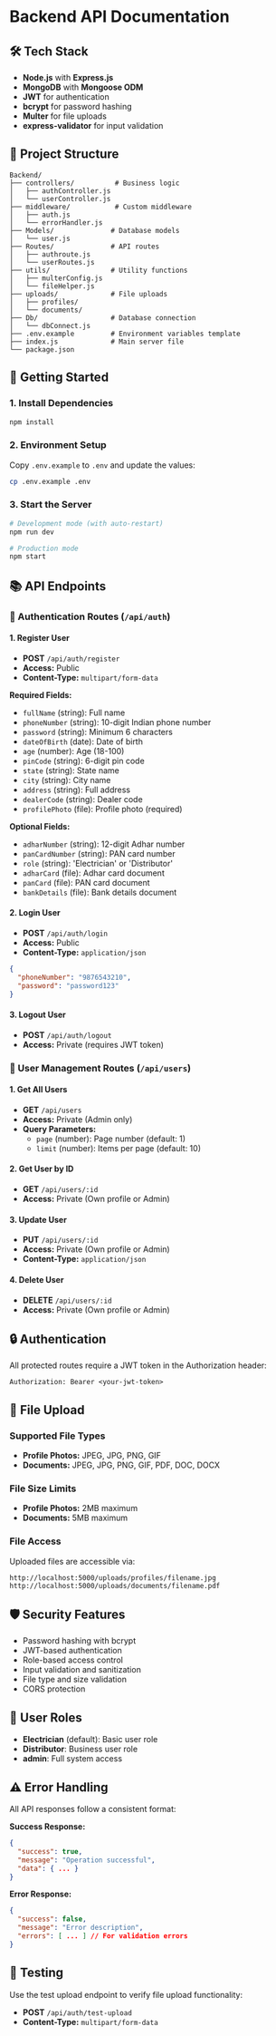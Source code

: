 # Backend API Documentation

## 🛠️ Tech Stack
- **Node.js** with **Express.js**
- **MongoDB** with **Mongoose ODM**
- **JWT** for authentication
- **bcrypt** for password hashing
- **Multer** for file uploads
- **express-validator** for input validation

## 📁 Project Structure
```
Backend/
├── controllers/          # Business logic
│   ├── authController.js
│   └── userController.js
├── middleware/           # Custom middleware
│   ├── auth.js
│   └── errorHandler.js
├── Models/              # Database models
│   └── user.js
├── Routes/              # API routes
│   ├── authroute.js
│   └── userRoutes.js
├── utils/               # Utility functions
│   ├── multerConfig.js
│   └── fileHelper.js
├── uploads/             # File uploads
│   ├── profiles/
│   └── documents/
├── Db/                  # Database connection
│   └── dbConnect.js
├── .env.example         # Environment variables template
├── index.js             # Main server file
└── package.json
```

## 🚀 Getting Started

### 1. Install Dependencies
```bash
npm install
```

### 2. Environment Setup
Copy `.env.example` to `.env` and update the values:
```bash
cp .env.example .env
```

### 3. Start the Server
```bash
# Development mode (with auto-restart)
npm run dev

# Production mode
npm start
```

## 📚 API Endpoints

### 🔐 Authentication Routes (`/api/auth`)

#### 1. Register User
- **POST** `/api/auth/register`
- **Access:** Public
- **Content-Type:** `multipart/form-data`

**Required Fields:**
- `fullName` (string): Full name
- `phoneNumber` (string): 10-digit Indian phone number
- `password` (string): Minimum 6 characters
- `dateOfBirth` (date): Date of birth
- `age` (number): Age (18-100)
- `pinCode` (string): 6-digit pin code
- `state` (string): State name
- `city` (string): City name
- `address` (string): Full address
- `dealerCode` (string): Dealer code
- `profilePhoto` (file): Profile photo (required)

**Optional Fields:**
- `adharNumber` (string): 12-digit Adhar number
- `panCardNumber` (string): PAN card number
- `role` (string): 'Electrician' or 'Distributor'
- `adharCard` (file): Adhar card document
- `panCard` (file): PAN card document
- `bankDetails` (file): Bank details document

#### 2. Login User
- **POST** `/api/auth/login`
- **Access:** Public
- **Content-Type:** `application/json`

```json
{
  "phoneNumber": "9876543210",
  "password": "password123"
}
```

#### 3. Logout User
- **POST** `/api/auth/logout`
- **Access:** Private (requires JWT token)

### 👤 User Management Routes (`/api/users`)

#### 1. Get All Users
- **GET** `/api/users`
- **Access:** Private (Admin only)
- **Query Parameters:**
  - `page` (number): Page number (default: 1)
  - `limit` (number): Items per page (default: 10)

#### 2. Get User by ID
- **GET** `/api/users/:id`
- **Access:** Private (Own profile or Admin)

#### 3. Update User
- **PUT** `/api/users/:id`
- **Access:** Private (Own profile or Admin)
- **Content-Type:** `application/json`

#### 4. Delete User
- **DELETE** `/api/users/:id`
- **Access:** Private (Own profile or Admin)

## 🔒 Authentication

All protected routes require a JWT token in the Authorization header:
```
Authorization: Bearer <your-jwt-token>
```

## 📁 File Upload

### Supported File Types
- **Profile Photos:** JPEG, JPG, PNG, GIF
- **Documents:** JPEG, JPG, PNG, GIF, PDF, DOC, DOCX

### File Size Limits
- **Profile Photos:** 2MB maximum
- **Documents:** 5MB maximum

### File Access
Uploaded files are accessible via:
```
http://localhost:5000/uploads/profiles/filename.jpg
http://localhost:5000/uploads/documents/filename.pdf
```

## 🛡️ Security Features
- Password hashing with bcrypt
- JWT-based authentication
- Role-based access control
- Input validation and sanitization
- File type and size validation
- CORS protection

## 📝 User Roles
- **Electrician** (default): Basic user role
- **Distributor**: Business user role
- **admin**: Full system access

## ⚠️ Error Handling
All API responses follow a consistent format:

**Success Response:**
```json
{
  "success": true,
  "message": "Operation successful",
  "data": { ... }
}
```

**Error Response:**
```json
{
  "success": false,
  "message": "Error description",
  "errors": [ ... ] // For validation errors
}
```

## 🧪 Testing
Use the test upload endpoint to verify file upload functionality:
- **POST** `/api/auth/test-upload`
- **Content-Type:** `multipart/form-data`